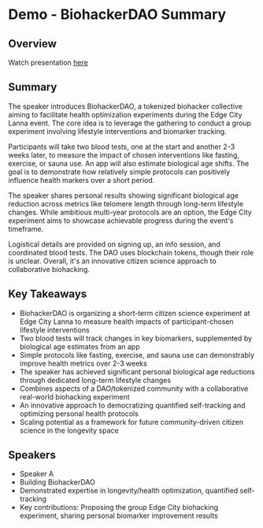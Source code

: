 # Demo - BiohackerDAO Summary

## Overview
Watch presentation [here](https://streameth.org/edge_city/watch?session=670ca1142f3849fecfba220c)

## Summary
The speaker introduces BiohackerDAO, a tokenized biohacker collective aiming to facilitate health optimization experiments during the Edge City Lanna event. The core idea is to leverage the gathering to conduct a group experiment involving lifestyle interventions and biomarker tracking.

Participants will take two blood tests, one at the start and another 2-3 weeks later, to measure the impact of chosen interventions like fasting, exercise, or sauna use. An app will also estimate biological age shifts. The goal is to demonstrate how relatively simple protocols can positively influence health markers over a short period.

The speaker shares personal results showing significant biological age reduction across metrics like telomere length through long-term lifestyle changes. While ambitious multi-year protocols are an option, the Edge City experiment aims to showcase achievable progress during the event's timeframe.

Logistical details are provided on signing up, an info session, and coordinated blood tests. The DAO uses blockchain tokens, though their role is unclear. Overall, it's an innovative citizen science approach to collaborative biohacking.

## Key Takeaways
- BiohackerDAO is organizing a short-term citizen science experiment at Edge City Lanna to measure health impacts of participant-chosen lifestyle interventions
- Two blood tests will track changes in key biomarkers, supplemented by biological age estimates from an app
- Simple protocols like fasting, exercise, and sauna use can demonstrably improve health metrics over 2-3 weeks
- The speaker has achieved significant personal biological age reductions through dedicated long-term lifestyle changes
- Combines aspects of a DAO/tokenized community with a collaborative real-world biohacking experiment
- An innovative approach to democratizing quantified self-tracking and optimizing personal health protocols
- Scaling potential as a framework for future community-driven citizen science in the longevity space

## Speakers
- Speaker A
- Building BiohackerDAO
- Demonstrated expertise in longevity/health optimization, quantified self-tracking
- Key contributions: Proposing the group Edge City biohacking experiment, sharing personal biomarker improvement results

